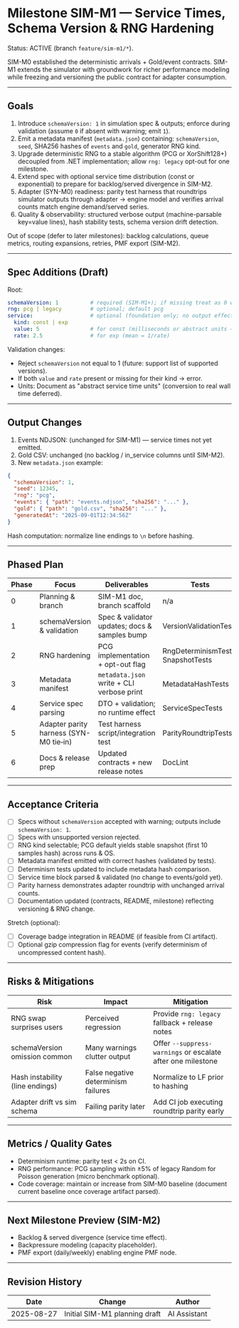 # Milestone SIM-M1 — Service Times, Schema Version & RNG Hardening

Status: ACTIVE (branch `feature/sim-m1/*`).

SIM-M0 established the deterministic arrivals + Gold/event contracts. SIM-M1 extends the simulator with groundwork for richer performance modeling while freezing and versioning the public contract for adapter consumption.

---

## Goals

1. Introduce `schemaVersion: 1` in simulation spec & outputs; enforce during validation (assume `0` if absent with warning; emit `1`).
2. Emit a metadata manifest (`metadata.json`) containing: `schemaVersion`, `seed`, SHA256 hashes of `events` and `gold`, generator RNG kind.
3. Upgrade deterministic RNG to a stable algorithm (PCG or XorShift128+) decoupled from .NET implementation; allow `rng: legacy` opt-out for one milestone.
4. Extend spec with optional service time distribution (const or exponential) to prepare for backlog/served divergence in SIM-M2.
5. Adapter (SYN-M0) readiness: parity test harness that roundtrips simulator outputs through adapter → engine model and verifies arrival counts match engine demand/served series.
6. Quality & observability: structured verbose output (machine-parsable key=value lines), hash stability tests, schema version drift detection.

Out of scope (defer to later milestones): backlog calculations, queue metrics, routing expansions, retries, PMF export (SIM-M2).

---

## Spec Additions (Draft)

Root:
```yaml
schemaVersion: 1          # required (SIM-M1+); if missing treat as 0 with warning
rng: pcg | legacy         # optional; default pcg
service:                  # optional (foundation only; no output effect yet)
  kind: const | exp
  value: 5                # for const (milliseconds or abstract units — TBD finalize unit)
  rate: 2.5               # for exp (mean = 1/rate)
```

Validation changes:
- Reject `schemaVersion` not equal to 1 (future: support list of supported versions).
- If both `value` and `rate` present or missing for their kind → error.
- Units: Document as "abstract service time units" (conversion to real wall time deferred).

---

## Output Changes

1. Events NDJSON: (unchanged for SIM-M1) — service times not yet emitted.
2. Gold CSV: unchanged (no backlog / in_service columns until SIM-M2).
3. New `metadata.json` example:
```json
{
  "schemaVersion": 1,
  "seed": 12345,
  "rng": "pcg",
  "events": { "path": "events.ndjson", "sha256": "..." },
  "gold": { "path": "gold.csv", "sha256": "..." },
  "generatedAt": "2025-09-01T12:34:56Z"
}
```

Hash computation: normalize line endings to `\n` before hashing.

---

## Phased Plan

| Phase | Focus | Deliverables | Tests | Status |
|-------|-------|-------------|-------|--------|
| 0 | Planning & branch | SIM-M1 doc, branch scaffold | n/a | ⏳ |
| 1 | schemaVersion & validation | Spec & validator updates; docs & samples bump | VersionValidationTests | ✅ Done |
| 2 | RNG hardening | PCG implementation + opt-out flag | RngDeterminismTests, SnapshotTests | 🚧 In Progress |
| 3 | Metadata manifest | `metadata.json` write + CLI verbose print | MetadataHashTests | ⏳ |
| 4 | Service spec parsing | DTO + validation; no runtime effect | ServiceSpecTests | ⏳ |
| 5 | Adapter parity harness (SYN-M0 tie‑in) | Test harness script/integration test | ParityRoundtripTests | ⏳ |
| 6 | Docs & release prep | Updated contracts + new release notes | DocLint | ⏳ |

---

## Acceptance Criteria

- [ ] Specs without `schemaVersion` accepted with warning; outputs include `schemaVersion: 1`.
- [ ] Specs with unsupported version rejected.
- [ ] RNG kind selectable; PCG default yields stable snapshot (first 10 samples hash) across runs & OS.
- [ ] Metadata manifest emitted with correct hashes (validated by tests).
- [ ] Determinism tests updated to include metadata hash comparison.
- [ ] Service time block parsed & validated (no change to events/gold yet).
- [ ] Parity harness demonstrates adapter roundtrip with unchanged arrival counts.
- [ ] Documentation updated (contracts, README, milestone) reflecting versioning & RNG change.

Stretch (optional):
- [ ] Coverage badge integration in README (if feasible from CI artifact).
- [ ] Optional gzip compression flag for events (verify determinism of uncompressed content hash).

---

## Risks & Mitigations

| Risk | Impact | Mitigation |
|------|--------|-----------|
| RNG swap surprises users | Perceived regression | Provide `rng: legacy` fallback + release notes |
| schemaVersion omission common | Many warnings clutter output | Offer `--suppress-warnings` or escalate after one milestone |
| Hash instability (line endings) | False negative determinism failures | Normalize to LF prior to hashing |
| Adapter drift vs sim schema | Failing parity later | Add CI job executing roundtrip parity early |

---

## Metrics / Quality Gates
- Determinism runtime: parity test < 2s on CI.
- RNG performance: PCG sampling within ±5% of legacy Random for Poisson generation (micro benchmark optional).
- Code coverage: maintain or increase from SIM-M0 baseline (document current baseline once coverage artifact parsed).

---

## Next Milestone Preview (SIM-M2)
- Backlog & served divergence (service time effect).
- Backpressure modeling (capacity placeholder).
- PMF export (daily/weekly) enabling engine PMF node.

---

## Revision History
| Date | Change | Author |
|------|--------|--------|
| 2025-08-27 | Initial SIM-M1 planning draft | AI Assistant |
